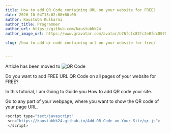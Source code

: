 ```yaml
---
title: How to add QR Code containing URL on your website for FREE?
date: 2020-10-04T13:02:00+00:00
author: Kaustubh Kulkarni
author_title: Programmer
author_url: https://github.com/kaustubhk24
author_image_url: https://www.gravatar.com/avatar/b76fcfc82fc2e8fdc8075636f1735f61?s=200

slug: /how-to-add-qr-code-containing-url-on-your-website-for-free/


---
```

Article has been moved to
![QR Code](https://kaustubhk24.netlify.app/imgs/wp-content/uploads/2020/10/chart.png "QR Code")

Do you want to add FREE URL QR Code on all pages of your website for FREE?

In this tutorial, I am Going to Guide you How to add QR code your site.

Go to any part of your webpage, where you want to show the QR code of your page URL.
```js title="script.java" 
<script type="text/javascript"
 src="https://kaustubhk24.github.io/Add-QR-Code-on-Your-Site/qr.js">
 </script>
```